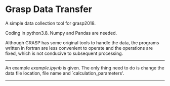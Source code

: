 # Grasp Data Transfer

A simple data collection tool for grasp2018.

Coding in python3.8. Numpy and Pandas are needed.

Although GRASP has some original tools to handle the data, the programs written in fortran are less convenient to operate and the operations are fixed, which is not conducive to subsequent processing.

---

An example *example.ipynb* is given. The only thing need to do is change the data file location, file name and `calculation_parameters'.

---



